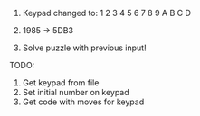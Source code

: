 1. Keypad changed to:
    1
  2 3 4
5 6 7 8 9
  A B C
    D

2. 1985 -> 5DB3
3. Solve puzzle with previous input!


TODO:
1. Get keypad from file
2. Set initial number on keypad
3. Get code with moves for keypad